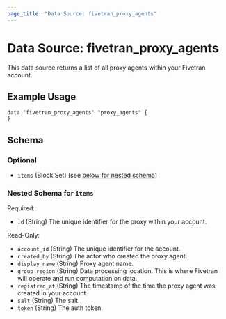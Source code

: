 ```yaml
---
page_title: "Data Source: fivetran_proxy_agents"
---
```


# Data Source: fivetran_proxy_agents

This data source returns a list of all proxy agents within your Fivetran account.

## Example Usage

```hcl
data "fivetran_proxy_agents" "proxy_agents" {
}
```

<!-- schema generated by tfplugindocs -->
## Schema

### Optional

- `items` (Block Set) (see [below for nested schema](#nestedblock--items))

<a id="nestedblock--items"></a>
### Nested Schema for `items`

Required:

- `id` (String) The unique identifier for the proxy within your account.

Read-Only:

- `account_id` (String) The unique identifier for the account.
- `created_by` (String) The actor who created the proxy agent.
- `display_name` (String) Proxy agent name.
- `group_region` (String) Data processing location. This is where Fivetran will operate and run computation on data.
- `registred_at` (String) The timestamp of the time the proxy agent was created in your account.
- `salt` (String) The salt.
- `token` (String) The auth token.